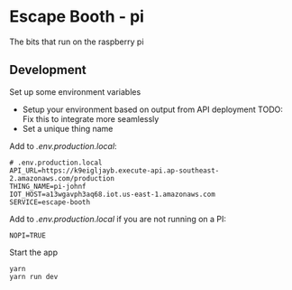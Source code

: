 # Escape Booth - pi

The bits that run on the raspberry pi


## Development

Set up some environment variables

* Setup your environment based on output from API deployment TODO: Fix this to integrate more seamlessly
* Set a unique thing name

Add to _.env.production.local_:
```
# .env.production.local
API_URL=https://k9eigljayb.execute-api.ap-southeast-2.amazonaws.com/production
THING_NAME=pi-johnf
IOT_HOST=a13wgavph3aq68.iot.us-east-1.amazonaws.com
SERVICE=escape-booth
```
Add to _.env.production.local_ if you are not running on a PI:
```
NOPI=TRUE
```

Start the app

```
yarn
yarn run dev
```
